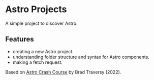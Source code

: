 # Astro Projects

A simple project to discover Astro.

## Features

- creating a new Astro project.
- understanding folder structure and syntax for Astro components.
- making a fetch request.

Based on [Astro Crash Course](https://www.youtube.com/watch?v=Oi9z5gfIHJs/) by Brad Traversy (2022).
